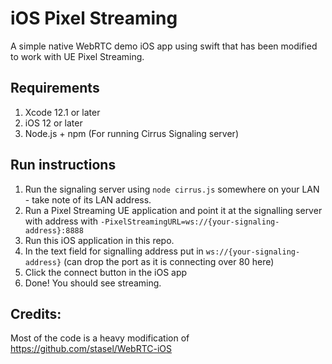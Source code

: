 # iOS Pixel Streaming
A simple native WebRTC demo iOS app using swift that has been modified to work with UE Pixel Streaming. 


## Requirements
1. Xcode 12.1 or later
2. iOS 12 or later
3. Node.js + npm (For running Cirrus Signaling server)  


## Run instructions
1. Run the signaling server using `node cirrus.js` somewhere on your LAN - take note of its LAN address.
2. Run a Pixel Streaming UE application and point it at the signalling server with address with `-PixelStreamingURL=ws://{your-signaling-address}:8888`
3. Run this iOS application in this repo.
4. In the text field for signalling address put in `ws://{your-signaling-address}` (can drop the port as it is connecting over 80 here)
5. Click the connect button in the iOS app
6. Done! You should see streaming.

## Credits:
Most of the code is a heavy modification of https://github.com/stasel/WebRTC-iOS
